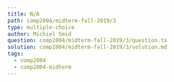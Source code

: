```yaml
---
title: N/A
path: comp2804/midterm-fall-2019/3
type: multiple-choice
author: Michiel Smid
question: comp2804/midterm-fall-2019/3/question.ts
solution: comp2804/midterm-fall-2019/3/solution.md
tags:
  - comp2804
  - comp2804-midterm
---
```

